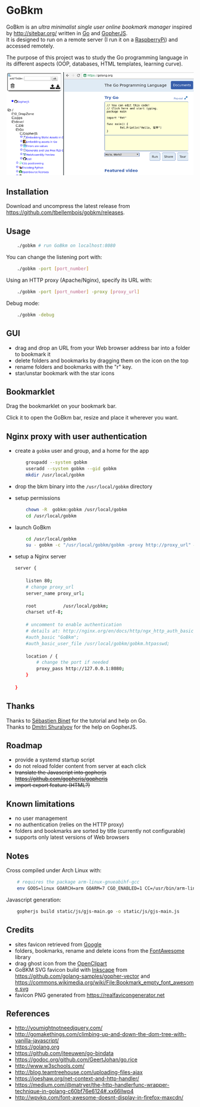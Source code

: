# GoBkm

GoBkm is an *ultra minimalist single user online bookmark manager* inspired by <http://sitebar.org/> written in [Go](https://golang.org/) and [GopherJS](http://www.gopherjs.org/).  
It is designed to run on a remote server (I run it on a [RaspberryPi](https://www.raspberrypi.org/)) and accessed remotely.

The purpose of this project was to study the Go programming language in its different aspects (OOP, databases, HTML templates, learning curve).

![screenshot](screenshot.png)

## Installation

Download and uncompress the latest release from <https://github.com/tbellembois/gobkm/releases>.

## Usage

```bash
    ./gobkm # run GoBkm on localhost:8080
```

You can change the listening port with:
```bash
    ./gobkm -port [port_number]
```

Using an HTTP proxy (Apache/Nginx), specify its URL with:
```bash
    ./gobkm -port [port_number] -proxy [proxy_url]
```

Debug mode:
```bash
    ./gobkm -debug
```

## GUI

- drag and drop an URL from your Web browser address bar into a folder to bookmark it
- delete folders and bookmarks by dragging them on the icon on the top
- rename folders and bookmarks with the "r" key.
- star/unstar bookmark with the star icons

## Bookmarklet

Drag the bookmarklet on your bookmark bar.

Click it to open the GoBkm bar, resize and place it wherever you want.

## Nginx proxy with user authentication

- create a `gobkm` user and group, and a home for the app

    ```bash
        groupadd --system gobkm
        useradd --system gobkm --gid gobkm
        mkdir /usr/local/gobkm
    ```

- drop the bkm binary into the `/usr/local/gobkm` directory

- setup permissions

    ```bash
        chown -R  gobkm:gobkm /usr/local/gobkm
        cd /usr/local/gobkm
    ```

- launch GoBkm

    ```bash
        cd /usr/local/gobkm
        su - gobkm -c "/usr/local/gobkm/gobkm -proxy http://proxy_url" &
    ```

- setup a Nginx server

    ```bash
    server {

        listen 80;
        # change proxy_url
        server_name proxy_url;
          
        root          /usr/local/gobkm;  
        charset utf-8;
       
        # uncomment to enable authentication
        # details at: http://nginx.org/en/docs/http/ngx_http_auth_basic_module.html
        #auth_basic "GoBkm";
        #auth_basic_user_file /usr/local/gobkm/gobkm.htpasswd;

        location / {
            # change the port if needed
            proxy_pass http://127.0.0.1:8080;
        }

    }
    ```

## Thanks

Thanks to [Sébastien Binet](https://github.com/sbinet) for the tutorial and help on Go.  
Thanks to [Dmitri Shuralyov](https://github.com/shurcooL) for the help on GopherJS.

## Roadmap

- provide a systemd startup script
- do not reload folder content from server at each click
- ~~translate the Javascript into gopherjs <https://github.com/gopherjs/gopherjs>~~
- ~~import export feature (HTML?)~~

## Known limitations

- no user management
- no authentication (relies on the HTTP proxy)
- folders and bookmarks are sorted by title (currently not configurable)
- supports only latest versions of Web browsers

## Notes

Cross compiled under Arch Linux with:
```bash
    # requires the package arm-linux-gnueabihf-gcc
    env GOOS=linux GOARCH=arm GOARM=7 CGO_ENABLED=1 CC=/usr/bin/arm-linux-gnueabihf-gcc go build .
```

Javascript generation:
```bash
    gopherjs build static/js/gjs-main.go -o static/js/gjs-main.js
```

## Credits

- sites favicon retrieved from [Google](http://www.google.com)
- folders, bookmarks, rename and delete icons from the [FontAwesome](https://fontawesome.github.io/Font-Awesome/) library
- drag ghost icon from the [OpenClipart](https://openclipart.org/)
- GoBKM SVG favicon build with [Inkscape](http://www.inkscape-fr.org/) from <https://github.com/golang-samples/gopher-vector> and <https://commons.wikimedia.org/wiki/File:Bookmark_empty_font_awesome.svg>
- favicon PNG generated from <https://realfavicongenerator.net>

## References

- <http://youmightnotneedjquery.com/>
- <http://gomakethings.com/climbing-up-and-down-the-dom-tree-with-vanilla-javascript/>
- <https://golang.org>
- <https://github.com/jteeuwen/go-bindata>
- <https://godoc.org/github.com/GeertJohan/go.rice>
- <http://www.w3schools.com/>
- <http://blog.teamtreehouse.com/uploading-files-ajax>
- <https://joeshaw.org/net-context-and-http-handler/>
- <https://medium.com/@matryer/the-http-handlerfunc-wrapper-technique-in-golang-c60bf76e6124#.xx66llwp4>
- <http://wpvkp.com/font-awesome-doesnt-display-in-firefox-maxcdn/>
